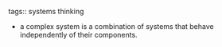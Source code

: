 tags:: systems thinking

- a complex system is a combination of systems that behave independently of their
  components.
